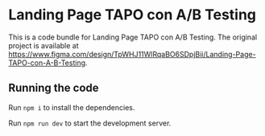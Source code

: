 
  # Landing Page TAPO con A/B Testing

  This is a code bundle for Landing Page TAPO con A/B Testing. The original project is available at https://www.figma.com/design/TpWHJ11WlRqaBO6SDpjBii/Landing-Page-TAPO-con-A-B-Testing.

  ## Running the code

  Run `npm i` to install the dependencies.

  Run `npm run dev` to start the development server.
  